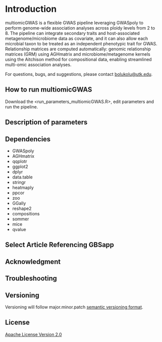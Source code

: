 
# Introduction
multiomicGWAS is a flexible GWAS pipeline leveraging GWASpoly to perform genome-wide association analyses across ploidy levels from 2 to 8. The pipeline can integrate secondary traits and host-associated metagenome/microbiome data as covariate, and it can also allow each microbial taxon to be treated as an independent phenotypic trait for GWAS. Relationship matrices are computed automatically: genomic relationship matrices (GRM) using AGHmatrix and microbiome/metagenome kernels using the Aitchison method for compositional data, enabling streamlined multi-omic association analyses.

For questions, bugs, and suggestions, please contact bolukolu@utk.edu.

## How to run multiomicGWAS
Download the <run_parameters_multiomicGWAS.R>, edit parameters and run the pipeline.

## Description of parameters


## Dependencies
- GWASpoly
- AGHmatrix
- qqplotr
- ggplot2
- dplyr
- data.table
- stringr
- heatmaply
- ppcor
- zoo
- GGally
- reshape2
- compositions
- sommer
- mice
- qvalue


## Select Article Referencing GBSapp


## Acknowledgment


## Troubleshooting

## Versioning
Versioning will follow major.minor.patch <a href="https://semver.org">semantic versioning format</a>.

## License
<a href="https://github.com/bodeolukolu/GBSapp/blob/master/LICENSE">Apache License Version 2.0</a>
